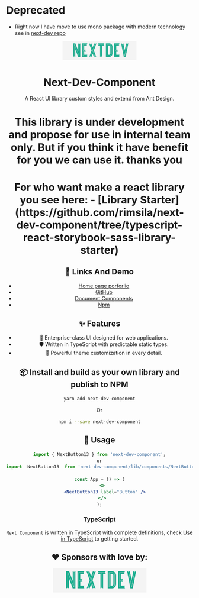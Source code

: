 # Deprecated 
- Right now I have move to use mono package with modern technology see in  [next-dev repo](https://github.com/rimsila/next-dev)
<p align="center">
  <a href="https://ant.design">
    <img width="200" src="https://raw.githubusercontent.com/rimsila/next-dev-component/master/src/asset/logo1.png">
  </a>
</p>

<h1 align="center">Next-Dev-Component</h1>

<div align="center">

A React UI library custom styles and extend from Ant Design.

<h1>This library is under development and propose for use in internal team only. But if you think it have benefit for you we can use it. thanks you </h1>

<h1>For who want make a react library you see here:  
- [Library Starter](https://github.com/rimsila/next-dev-component/tree/typescript-react-storybook-sass-library-starter)
 </h1>

## 🔗 Links And Demo

- [Home page porforlio](https://next-dev-tech.netlify.com)
- [GitHub](https://github.com/rimsila/next-dev-component)
- [Document Components](https://rimsila.github.io/next-dev-component)
- [Npm](https://www.npmjs.com/package/next-dev-component)

## ✨ Features

- 🌈 Enterprise-class UI designed for web applications.
- 🛡 Written in TypeScript with predictable static types.
- 🎨 Powerful theme customization in every detail.

## 📦 Install and build as your own library and publish to NPM

```bash
yarn add next-dev-component
```

Or

```bash
npm i --save next-dev-component
```

## 🔨 Usage

```jsx
import { NextButton13 } from 'next-dev-component';
or
import  NextButton13  from 'next-dev-component/lib/components/NextButton13'; //code splitting for optimize bundle size

const App = () => (
  <>
    <NextButton13 label="Button" />
  </>
);
```

### TypeScript

`Next Component` is written in TypeScript with complete definitions, check [Use in TypeScript](https://www.typescriptlang.org/docs/handbook/react-&-webpack.html) to getting started.

## ❤️ Sponsors with love by:

[![Next Dev Team](https://raw.githubusercontent.com/rimsila/next-dev-component/master/src/asset/logo1.png)](https://next-dev-tech.netlify.com)
